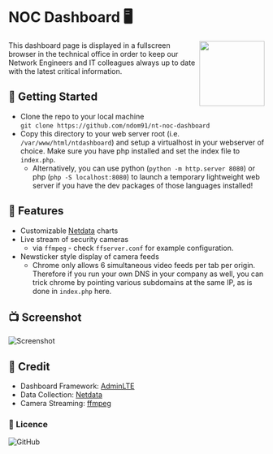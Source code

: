 # NOC Dashboard 🖥️

<img align="right" height="128px" src="https://imgur.com/qnv09T8.png">

This dashboard page is displayed in a fullscreen browser in the technical office in order to keep our Network Engineers and IT colleagues always up to date with the latest critical information. 

## 🚀 Getting Started
- Clone the repo to your local machine    
`git clone https://github.com/ndom91/nt-noc-dashboard`  
- Copy this directory to your web server root (i.e. `/var/www/html/ntdashboard`) and setup a virtualhost in your webserver of choice. Make sure you have php installed and set the index file to `index.php`.
  - Alternatively, you can use python (`python -m http.server 8080`) or php (`php -S localhost:8080`) to launch a temporary lightweight web server if you have the dev packages of those languages installed!

## 🎥 Features
- Customizable [Netdata](https://github.com/firehol/netdata) charts  
- Live stream of security cameras  
  - via `ffmpeg` - check `ffserver.conf` for example configuration.
- Newsticker style display of camera feeds  
  - Chrome only allows 6 simultaneous video feeds per tab per origin. Therefore if you run your own DNS in your company as well, you can trick chrome by pointing various subdomains at the same IP, as is done in `index.php` here.   

## 📺 Screenshot

![Screenshot](https://imgur.com/8tRgSTX.png)

## 🙏 Credit
- Dashboard Framework: [AdminLTE](https://github.com/almasaeed2010/AdminLTE)  
- Data Collection: [Netdata](https://github.com/firehol/netdata)  
- Camera Streaming: [ffmpeg](https://ffmpeg.org)  

### 📝 Licence
![GitHub](https://img.shields.io/github/license/ndom91/nt-noc-dashboard)
